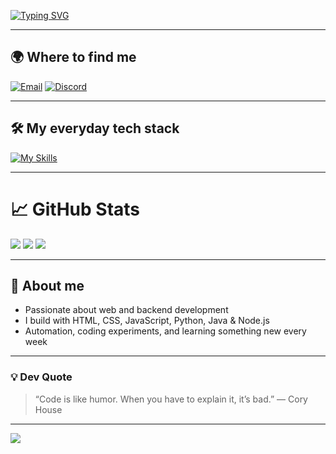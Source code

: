 [![Typing SVG](https://readme-typing-svg.herokuapp.com?font=Poppins&weight=600&size=30&duration=3000&pause=1000&color=F7F7F7&width=435&lines=Hi,+I’m+szpuszi+%F0%9F%91%8B;"Hello,+World!"+%F0%9F%92%BB)](https://git.io/typing-svg)



---

## 🌍 Where to find me

[![Email](https://img.shields.io/badge/E--mail-szpuszi%40gmail.com-red?logo=gmail&logoColor=white)](mailto:szpuszi@gmail.com)
[![Discord](https://img.shields.io/badge/Discord-Szpuszi%23XXXX-5865F2?logo=discord&logoColor=white)](https://discord.com/users/699557747066273804)

---

## 🛠️ My everyday tech stack

[![My Skills](https://skillicons.dev/icons?i=html,css,js,python,java,nodejs,github)](https://skillicons.dev)

---

# 📈 GitHub Stats

![](https://github-readme-stats.vercel.app/api?username=szpuszi&theme=vision-friendly-dark&show_icons=true&hide_border=false)
![](https://streak-stats.demolab.com?user=szpuszi&theme=nightowl&hide_border=false)
![](https://github-readme-stats.vercel.app/api/top-langs/?username=szpuszi&layout=compact&theme=vision-friendly-dark&hide_border=false)

---

## 🧰 About me

- Passionate about web and backend development
- I build with HTML, CSS, JavaScript, Python, Java & Node.js
- Automation, coding experiments, and learning something new every week

---

### 💡 Dev Quote

> “Code is like humor. When you have to explain it, it’s bad.” — Cory House

---

[![](https://visitcount.itsvg.in/api?id=szpuszi&icon=5&color=8)](https://visitcount.itsvg.in)

